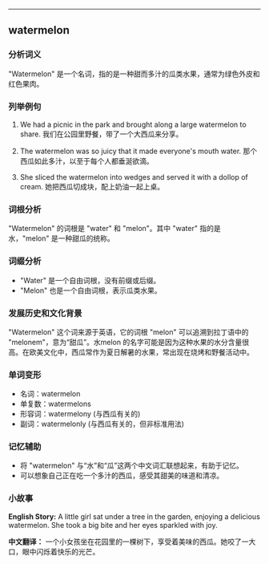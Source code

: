 
---------------
## watermelon
### 分析词义
"Watermelon" 是一个名词，指的是一种甜而多汁的瓜类水果，通常为绿色外皮和红色果肉。

### 列举例句
1. We had a picnic in the park and brought along a large watermelon to share.
   我们在公园里野餐，带了一个大西瓜来分享。

2. The watermelon was so juicy that it made everyone's mouth water.
   那个西瓜如此多汁，以至于每个人都垂涎欲滴。

3. She sliced the watermelon into wedges and served it with a dollop of cream.
   她把西瓜切成块，配上奶油一起上桌。

### 词根分析
"Watermelon" 的词根是 "water" 和 "melon"。其中 "water" 指的是水，"melon" 是一种甜瓜的统称。

### 词缀分析
- "Water" 是一个自由词根，没有前缀或后缀。
- "Melon" 也是一个自由词根，表示瓜类水果。

### 发展历史和文化背景
"Watermelon" 这个词来源于英语，它的词根 "melon" 可以追溯到拉丁语中的 "melonem"，意为“甜瓜”。水melon 的名字可能是因为这种水果的水分含量很高。在欧美文化中，西瓜常作为夏日解暑的水果，常出现在烧烤和野餐活动中。

### 单词变形
- 名词：watermelon
- 单复数：watermelons
- 形容词：watermelony (与西瓜有关的)
- 副词：watermelonly (与西瓜有关的，但非标准用法)

### 记忆辅助
- 将 "watermelon" 与“水”和“瓜”这两个中文词汇联想起来，有助于记忆。
- 可以想象自己正在吃一个多汁的西瓜，感受其甜美的味道和清凉。

### 小故事
**English Story:**
A little girl sat under a tree in the garden, enjoying a delicious watermelon. She took a big bite and her eyes sparkled with joy.

**中文翻译：**
一个小女孩坐在花园里的一棵树下，享受着美味的西瓜。她咬了一大口，眼中闪烁着快乐的光芒。

